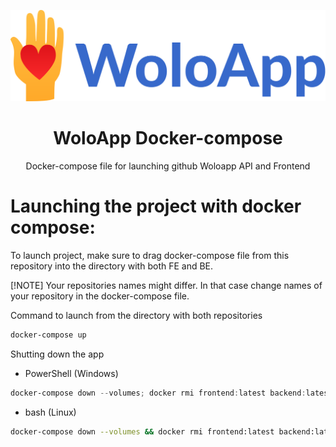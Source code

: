 ![Logo](https://raw.githubusercontent.com/yarpo/wolo-app/e4cf379186c21a687389fc9755146fadbbef095c/src/images/logo.svg)

<h1 align="center" > WoloApp Docker-compose </h1>

<p align="center">
Docker-compose file for launching github Woloapp API and Frontend
</p>

# Launching the project with docker compose:
To launch project, make sure to drag docker-compose file from this repository into the directory with both FE and BE. 

[!NOTE] Your repositories names might differ. In that case change names of your repository in the docker-compose file. 

Command to launch from the directory with both repositories
```bash
docker-compose up 
```
Shutting down the app
- PowerShell (Windows)
```PowerShell
docker-compose down --volumes; docker rmi frontend:latest backend:latest
```
- bash (Linux)
```bash
docker-compose down --volumes && docker rmi frontend:latest backend:latest
```